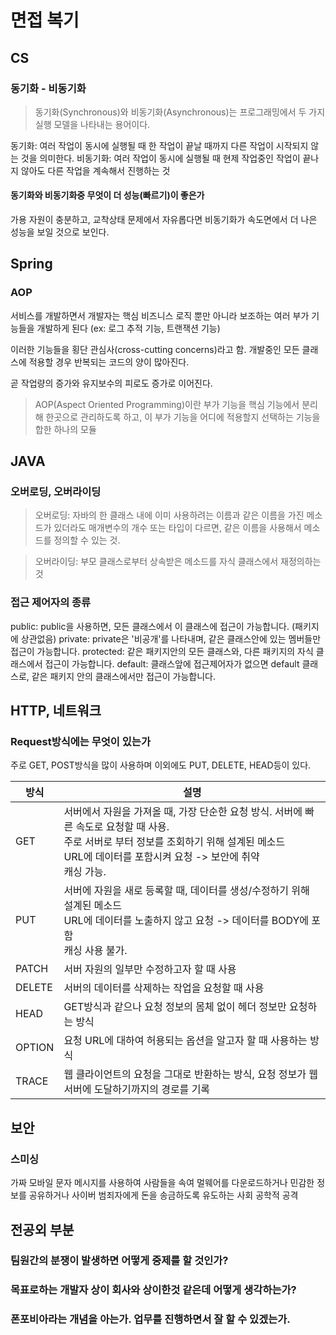 # 면접 복기

## CS
### 동기화 - 비동기화
>동기화(Synchronous)와 비동기화(Asynchronous)는 프로그래밍에서 두 가지 실행 모델을 나타내는 용어이다. 

동기화: 여러 작업이 동시에 실행될 때 한 작업이 끝날 때까지 다른 작업이 시작되지 않는 것을 의미한다.
비동기화: 여러 작업이 동시에 실행될 때 현제 작업중인 작업이 끝나지 않아도 다른 작업을 계속해서 진행하는 것

#### 동기화와 비동기화중 무엇이 더 성능(빠르기)이 좋은가
가용 자원이 충분하고, 교착상태 문제에서 자유롭다면 비동기화가 속도면에서 더 나은 성능을 보일 것으로 보인다.


## Spring
### AOP
서비스를 개발하면서 개발자는 핵심 비즈니스 로직 뿐만 아니라 보조하는 여러 부가 기능들을 개발하게 된다 (ex: 로그 추적 기능, 트랜잭션 기능)

이러한 기능들을 횡단 관심사(cross-cutting concerns)라고 함. 개발중인 모든 클래스에 적용할 경우 반복되는 코드의 양이 많아진다.

곧 작업량의 증가와 유지보수의 피로도 증가로 이어진다.

> AOP(Aspect Oriented Programming)이란 부가 기능을 핵심 기능에서 분리해 한곳으로 관리하도록 하고, 이 부가 기능을 어디에 적용할지 선택하는 기능을 합한 하나의 모듈

## JAVA
### 오버로딩, 오버라이딩
>오버로딩: 자바의 한 클래스 내에 이미 사용하려는 이름과 같은 이름을 가진 메소드가 있더라도 매개변수의 개수 또는 타입이 다르면, 같은 이름을 사용해서 메소드를 정의할 수 있는 것.

>오버라이딩: 부모 클래스로부터 상속받은 메소드를 자식 클래스에서 재정의하는 것

### 접근 제어자의 종류
public: public을 사용하면, 모든 클래스에서 이 클래스에 접근이 가능합니다. (패키지에 상관없음)
private: private은 '비공개'를 나타내며, 같은 클래스안에 있는 멤버들만 접근이 가능합니다.
protected: 같은 패키지안의 모든 클래스와, 다른 패키지의 자식 클래스에서 접근이 가능합니다.
default: 클래스앞에 접근제어자가 없으면 default 클래스로, 같은 패키지 안의 클래스에서만 접근이 가능합니다.

## HTTP, 네트워크
### Request방식에는 무엇이 있는가
주로 GET, POST방식을 많이 사용하며 이외에도 PUT, DELETE, HEAD등이 있다.

| 방식  | 설명                                                                                                                                 |
|-----|------------------------------------------------------------------------------------------------------------------------------------|
| GET | 서버에서 자원을 가져올 때, 가장 단순한 요청 방식. 서버에 빠른 속도로 요청할 때 사용.<br/> 주로 서버로 부터 정보를 조회하기 위해 설계된 메소드<br/> URL에 데이터를 포함시켜 요청 -> 보안에 취약<br/> 캐싱 가능. |
|   PUT  | 서버에 자원을 새로 등록할 때, 데이터를 생성/수정하기 위해 설계된 메소드<br/> URL에 데이터를 노출하지 않고 요청 -> 데이터를 BODY에 포함<br/> 캐싱 사용 불가.                                |
|  PATCH   | 서버 자원의 일부만 수정하고자 할 때 사용                                                                                                            |
|   DELETE  | 서버의 데이터를 삭제하는 작업을 요청할 때 사용                                                                                                         |
|   HEAD | GET방식과 같으나 요청 정보의 몸체 없이 헤더 정보만 요청하는 방식                                                                                             |
| OPTION  | 요청 URL에 대하여 허용되는 옵션을 알고자 할 때 사용하는 방식                                                                                               |
|   TRACE | 웹 클라이언트의 요청을 그대로 반환하는 방식, 요청 정보가 웹 서버에 도달하기까지의 경로를 기록                                                                              |

## 보안
### 스미싱
가짜 모바일 문자 메시지를 사용하여 사람들을 속여 멀웨어를 다운로드하거나 민감한 정보를 공유하거나 사이버 범죄자에게 돈을 송금하도록 유도하는 사회 공학적 공격


## 전공외 부분
### 팀원간의 분쟁이 발생하면 어떻게 중제를 할 것인가?

### 목표로하는 개발자 상이 회사와 상이한것 같은데 어떻게 생각하는가?

### 폰포비아라는 개념을 아는가. 업무를 진행하면서 잘 할 수 있겠는가.

